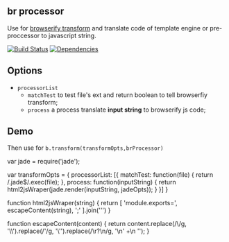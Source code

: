 ## br processor

Use for [browserify transform](https://github.com/substack/node-browserify#btransformopts-tr)
and translate code of template engine or pre-proccessor to javascript string.

[![Build Status](https://travis-ci.org/morlay/br-accord-render.svg?branch=master)](https://travis-ci.org/morlay/br-accord-render)
[![Dependencies](https://david-dm.org/morlay/br-accord-render.png)](https://david-dm.org/morlay/br-accord-render)

## Options

* `processorList`
  - `matchTest` to test file's ext and return boolean to tell browserfiy transform;
  - `process` a process translate **input string** to browserify js code;

## Demo

Then use for `b.transform(transformOpts,brProcessor)`

  var jade = require('jade');

  var transformOpts = {
    processorList: [{
      matchTest: function(file) {
        return /\.jade$/.exec(file);
      },
      process: function(inputString) {
        return html2jsWraper(jade.render(inputString, jadeOpts));
      }
    }]
  }

  function html2jsWraper(string) {
    return [
      'module.exports=',
      escapeContent(string),
      ';'
    ].join('\'')
  }

  function escapeContent(content) {
    return content.replace(/\\/g, '\\\\').replace(/'/g, '\\\'').replace(/\r?\n/g,
      '\\n\' +\n    \'');
  }
